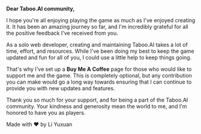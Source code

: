 **Dear Taboo.AI community,**

I hope you're all enjoying playing the game as much as I've enjoyed creating it. It has been an amazing journey so far, and I'm incredibly grateful for all the positive feedback I've received from you.

As a solo web developer, creating and maintaining Taboo.AI takes a lot of time, effort, and resources. While I've been doing my best to keep the game updated and fun for all of you, I could use a little help to keep things going.

That's why I've set up a **Buy Me A Coffee** page for those who would like to support me and the game. This is completely optional, but any contribution you can make would go a long way towards ensuring that I can continue to provide you with new updates and features.

Thank you so much for your support, and for being a part of the Taboo.AI community. Your kindness and generosity mean the world to me, and I'm honored to have you as players.

Made with ❤️ by Li Yuxuan

